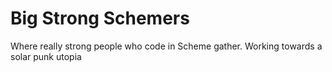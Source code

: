 # Big Strong Schemers

Where really strong people who code in Scheme gather. Working towards a solar punk utopia
